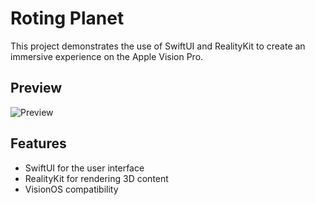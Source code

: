 # Roting Planet

This project demonstrates the use of SwiftUI and RealityKit to create an immersive experience on the Apple Vision Pro.

## Preview

![Preview](Assets.xcassets/Image.dataset/Screen%20Recording%202024-07-06%20at%2018.38.13%20(1).gif)

## Features

- SwiftUI for the user interface
- RealityKit for rendering 3D content
- VisionOS compatibility
